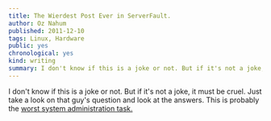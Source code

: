 ```yaml
---
title: The Wierdest Post Ever in ServerFault.
author: Oz Nahum
published: 2011-12-10
tags: Linux, Hardware
public: yes
chronological: yes
kind: writing 
summary: I don't know if this is a joke or not. But if it's not a joke, it must be cruel. 
---
```


I don't know if this is a joke or not. But if it's not a joke, it must
be cruel. Just take a look on that guy's question and look at the
answers. This is probably the [worst system administration task.](http://serverfault.com/questions/339426/10-servers-to-administer-and-im-a-history-major)
